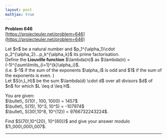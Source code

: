```yaml
---
layout: post
mathjax: true
---
```

**Problem 646**  
[https://projecteuler.net/problem=646](https://projecteuler.net/problem=646)

<p>
Let $n$ be a natural number and  $p_1^{\alpha_1}\cdot p_2^{\alpha_2}...p_k^{\alpha_k}$ its prime factorisation.<br />
Define the <b>Liouville function</b> $\lambda(n)$ as $\lambda(n) = (-1)^{\sum\limits_{i=1}^{k}\alpha_i}$.<br />
(i.e. $-1$ if the sum of the exponents $\alpha_i$ is odd and $1$ if the sum of the exponents is even. )<br />
Let $S(n,L,H)$  be the sum $\lambda(d) \cdot d$ over all divisors $d$ of $n$ for which $L \leq d \leq H$.
</p>
<p>
You are given:<br />
$\bullet\, S(10! , 100, 1000) = 1457$<br />
$\bullet\, S(15!,  10^3, 10^5) = -107974$<br />
$\bullet\, S(30!,10^8, 10^{12}) = 9766732243224$.<br />
</p>
<p>
Find $S(70!,10^{20}, 10^{60})$ and give your answer modulo $1\,000\,000\,007$.
</p>

---
